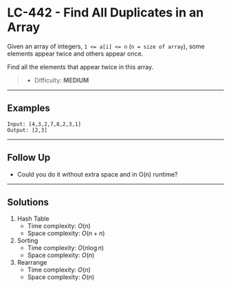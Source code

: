 # LC-442 - Find All Duplicates in an Array

Given an array of integers, `1 <= a[i] <= n` (`n = size of array`), some elements appear twice and others appear once.

Find all the elements that appear twice in this array.

> * Difficulty: **MEDIUM**

---
## Examples

```
Input: [4,3,2,7,8,2,3,1]
Output: [2,3]
```

---
## Follow Up

* Could you do it without extra space and in O(n) runtime?

---
## Solutions

1. Hash Table
    * Time complexity: $O(n)$
    * Space complexity: $O(n + n)$
2. Sorting
    * Time complexity: $O(n\log{n})$
    * Space complexity: $O(n)$
3. Rearrange
    * Time complexity: $O(n)$
    * Space complexity: $O(n)$